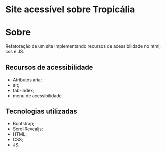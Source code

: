 # Site acessível sobre Tropicália 
# Sobre
Refatoração de um site implementando recursos de acessibilidade no html, css e JS.
## Recursos de acessibilidade
- Atributos aria;
- alt;
- tab-index;
- menu de acessibilidade.
## Tecnologias utilizadas
- Bootstrap;
- ScrollRevealjs;
- HTML;
- CSS;
- JS.

